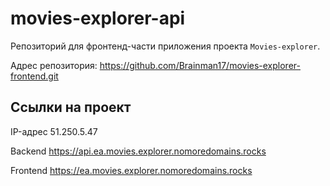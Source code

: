 # movies-explorer-api
Репозиторий для фронтенд-части приложения проекта `Movies-explorer`.

Адрес репозитория: https://github.com/Brainman17/movies-explorer-frontend.git

## Ссылки на проект

IP-адрес 51.250.5.47

Backend https://api.ea.movies.explorer.nomoredomains.rocks 

Frontend https://ea.movies.explorer.nomoredomains.rocks


